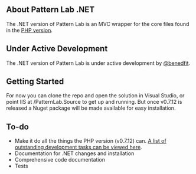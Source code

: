 ## About Pattern Lab .NET

The .NET version of Pattern Lab is an MVC wrapper for the core files found in the [PHP version](https://github.com/pattern-lab/patternlab-php).

## Under Active Development

The .NET version of Pattern Lab is under active development by [@benedfit](https://twitter.com/benedfit).

## Getting Started

For now you can clone the repo and open the solution in Visual Studio, or point IIS at /PatternLab.Source to get up and running. But once v0.7.12 is released a Nuget package will be made available for easy installation.

## To-do

* Make it do all the things the PHP version (v0.7.12) can. [A list of outstanding development tasks can be viewed here](https://github.com/pattern-lab/patternlab-net/issues?labels=v0.7.12&page=1&state=open).
* Documentation for .NET changes and installation
* Comprehensive code documentation
* Tests